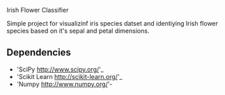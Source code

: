 Irish Flower Classifier

Simple project for visualizinf iris species datset and identiying Irish flower species based on it's sepal and petal dimensions.

Dependencies
------------------------

- 'SciPy <http://www.scipy.org/>'_
- 'Scikit Learn <http://scikit-learn.org/>'_
- 'Numpy <http://www.numpy.org/>'-

